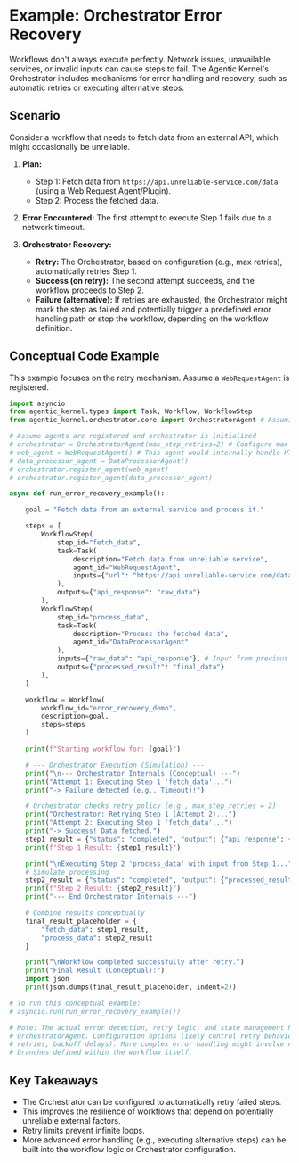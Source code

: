 # Example: Orchestrator Error Recovery

Workflows don't always execute perfectly. Network issues, unavailable services, or invalid inputs can cause steps to fail. The Agentic Kernel's Orchestrator includes mechanisms for error handling and recovery, such as automatic retries or executing alternative steps.

## Scenario

Consider a workflow that needs to fetch data from an external API, which might occasionally be unreliable.

1.  **Plan:**
    *   Step 1: Fetch data from `https://api.unreliable-service.com/data` (using a Web Request Agent/Plugin).
    *   Step 2: Process the fetched data.

2.  **Error Encountered:** The first attempt to execute Step 1 fails due to a network timeout.

3.  **Orchestrator Recovery:**
    *   **Retry:** The Orchestrator, based on configuration (e.g., max retries), automatically retries Step 1.
    *   **Success (on retry):** The second attempt succeeds, and the workflow proceeds to Step 2.
    *   **Failure (alternative):** If retries are exhausted, the Orchestrator might mark the step as failed and potentially trigger a predefined error handling path or stop the workflow, depending on the workflow definition.

## Conceptual Code Example

This example focuses on the retry mechanism. Assume a `WebRequestAgent` is registered.

```python
import asyncio
from agentic_kernel.types import Task, Workflow, WorkflowStep
from agentic_kernel.orchestrator.core import OrchestratorAgent # Assuming OrchestratorAgent is the main class

# Assume agents are registered and orchestrator is initialized
# orchestrator = OrchestratorAgent(max_step_retries=2) # Configure max retries
# web_agent = WebRequestAgent() # This agent would internally handle HTTP requests
# data_processor_agent = DataProcessorAgent()
# orchestrator.register_agent(web_agent)
# orchestrator.register_agent(data_processor_agent)

async def run_error_recovery_example():

    goal = "Fetch data from an external service and process it."

    steps = [
        WorkflowStep(
            step_id="fetch_data",
            task=Task(
                description="Fetch data from unreliable service", 
                agent_id="WebRequestAgent",
                inputs={"url": "https://api.unreliable-service.com/data"} # Agent input
            ),
            outputs={"api_response": "raw_data"}
        ),
        WorkflowStep(
            step_id="process_data",
            task=Task(
                description="Process the fetched data", 
                agent_id="DataProcessorAgent"
            ),
            inputs={"raw_data": "api_response"}, # Input from previous step
            outputs={"processed_result": "final_data"}
        ),
    ]

    workflow = Workflow(
        workflow_id="error_recovery_demo",
        description=goal,
        steps=steps
    )

    print(f"Starting workflow for: {goal}")

    # --- Orchestrator Execution (Simulation) ---
    print("\n--- Orchestrator Internals (Conceptual) ---")
    print("Attempt 1: Executing Step 1 'fetch_data'...")
    print("-> Failure detected (e.g., Timeout)!")

    # Orchestrator checks retry policy (e.g., max_step_retries = 2)
    print("Orchestrator: Retrying Step 1 (Attempt 2)...")
    print("Attempt 2: Executing Step 1 'fetch_data'...")
    print("-> Success! Data fetched.")
    step1_result = {"status": "completed", "output": {"api_response": {"value": 123}}}
    print(f"Step 1 Result: {step1_result}")

    print("\nExecuting Step 2 'process_data' with input from Step 1...")
    # Simulate processing
    step2_result = {"status": "completed", "output": {"processed_result": "Processed value: 123"}}
    print(f"Step 2 Result: {step2_result}")
    print("--- End Orchestrator Internals ---")

    # Combine results conceptually
    final_result_placeholder = {
        "fetch_data": step1_result,
        "process_data": step2_result
    }

    print("\nWorkflow completed successfully after retry.")
    print("Final Result (Conceptual):")
    import json
    print(json.dumps(final_result_placeholder, indent=2))

# To run this conceptual example:
# asyncio.run(run_error_recovery_example())

# Note: The actual error detection, retry logic, and state management happen within the 
# OrchestratorAgent. Configuration options likely control retry behavior (e.g., number of 
# retries, backoff delays). More complex error handling might involve conditional 
# branches defined within the workflow itself.
```

## Key Takeaways

*   The Orchestrator can be configured to automatically retry failed steps.
*   This improves the resilience of workflows that depend on potentially unreliable external factors.
*   Retry limits prevent infinite loops.
*   More advanced error handling (e.g., executing alternative steps) can be built into the workflow logic or Orchestrator configuration. 
